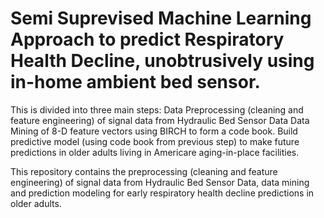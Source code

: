 # Semi Suprevised Machine Learning Approach to predict Respiratory Health Decline, unobtrusively using in-home ambient bed sensor.
This is divided into three main steps:
Data Preprocessing (cleaning and feature engineering) of signal data from Hydraulic Bed Sensor Data
Data Mining of 8-D feature vectors using BIRCH to form a code book.
Build predictive model (using code book from previous step) to make future predictions in older adults living in Americare aging-in-place facilities.

This repository contains the preprocessing (cleaning and feature engineering) of signal data from Hydraulic Bed Sensor Data, data mining and prediction modeling for early respiratory health decline predictions in older adults. 
